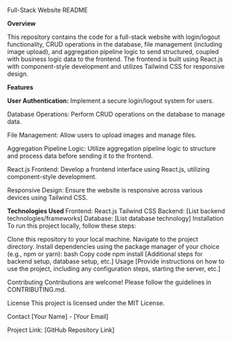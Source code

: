 Full-Stack Website README  

**Overview**  

This repository contains the code for a full-stack website with login/logout functionality, CRUD operations in the database, file management (including image upload), and aggregation pipeline logic to send structured, coupled with business logic data to the frontend. The frontend is built using React.js with component-style development and utilizes Tailwind CSS for responsive design.  


**Features**  

**User Authentication:** Implement a secure login/logout system for users.  

Database Operations: Perform CRUD operations on the database to manage data.  

File Management: Allow users to upload images and manage files.  

Aggregation Pipeline Logic: Utilize aggregation pipeline logic to structure and process data before sending it to the frontend.  

React.js Frontend: Develop a frontend interface using React.js, utilizing component-style development.  

Responsive Design: Ensure the website is responsive across various devices using Tailwind CSS.    



**Technologies Used**
Frontend:
React.js
Tailwind CSS
Backend:
[List backend technologies/frameworks]
Database:
[List database technology]
Installation
To run this project locally, follow these steps:

Clone this repository to your local machine.
Navigate to the project directory.
Install dependencies using the package manager of your choice (e.g., npm or yarn):
bash
Copy code
npm install
[Additional steps for backend setup, database setup, etc.]
Usage
[Provide instructions on how to use the project, including any configuration steps, starting the server, etc.]

Contributing
Contributions are welcome! Please follow the guidelines in CONTRIBUTING.md.

License
This project is licensed under the MIT License.

Contact
[Your Name] - [Your Email]

Project Link: [GitHub Repository Link]
